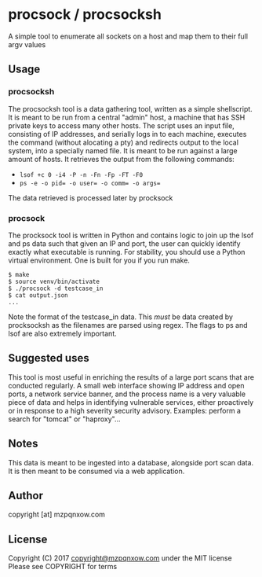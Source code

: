 # procsock / procsocksh

A simple tool to enumerate all sockets on a host and map them to their full argv values

## Usage

### procsocksh

The procsocksh tool is a data gathering tool, written as a simple shellscript. It is meant to be run from a central "admin" host, a machine that has SSH private keys to access many other hosts. The script uses an input file, consisting of IP addresses, and serially logs in to each machine, executes the command (without alocating a pty) and redirects output to the local system, into a specially named file. It is meant to be run against a large amount of hosts. It retrieves the output from the following commands:

* ```lsof +c 0 -i4 -P -n -Fn -Fp -FT -F0```
* ```ps -e -o pid= -o user= -o comm= -o args=```

The data retrieved is processed later by procksock

### procsock

The procksock tool is written in Python and contains logic to join up the lsof and ps data such that given an IP and port, the user can quickly identify exactly what executable is running. For stability, you should use a Python virtual environment. One is built for you if you run make.

```
$ make
$ source venv/bin/activate
$ ./procsock -d testcase_in
$ cat output.json
...
```

Note the format of the testcase_in data. This *must* be data created by procksocksh as the filenames are parsed using regex. The flags to ps and lsof are also extremely important.

## Suggested uses

This tool is most useful in enriching the results of a large port scans that are conducted regularly. A small web interface showing IP address and open ports, a network service banner, and the process name is a very valuable piece of data and helps in identifying vulnerable services, either proactively or in response to a high severity security advisory. Examples: perform a search for "tomcat" or "haproxy"...

## Notes

This data is meant to be ingested into a database, alongside port scan data. It is then meant to be consumed via a web application.

## Author

copyright [at] mzpqnxow.com

## License

Copyright (C) 2017 copyright@mzpqnxow.com under the MIT license
Please see COPYRIGHT for terms
